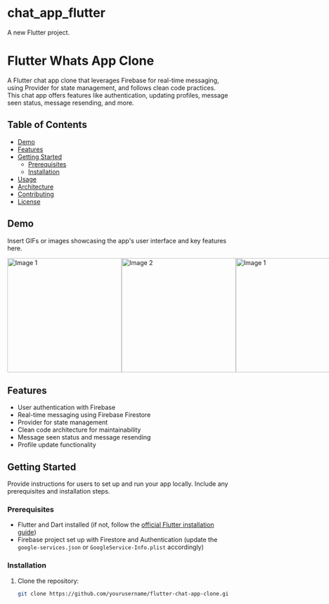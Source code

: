 # chat_app_flutter

A new Flutter project.

# Flutter Whats App Clone

A Flutter chat app clone that leverages Firebase for real-time messaging, using Provider for state management, and follows clean code practices. This chat app offers features like authentication, updating profiles, message seen status, message resending, and more.

## Table of Contents

- [Demo](#demo)
- [Features](#features)
- [Getting Started](#getting-started)
  - [Prerequisites](#prerequisites)
  - [Installation](#installation)
- [Usage](#usage)
- [Architecture](#architecture)
- [Contributing](#contributing)
- [License](#license)

## Demo

Insert GIFs or images showcasing the app's user interface and key features here.
<div style="display: flex; justify-content: space-between;">
  <img alt="Image 1" src="https://github.com/shakibhoseen/chat_app_flutter/assets/61150626/ebad49cb-d005-44af-9832-e05314740760" width="260">
  <img alt="Image 2" src="https://github.com/shakibhoseen/chat_app_flutter/assets/61150626/6b73dd71-9ed0-457e-8d29-9ed519036523" width="260">
   <img alt="Image 1" src="https://github.com/shakibhoseen/chat_app_flutter/assets/61150626/332ce5f0-a58e-4a7c-a681-aec7fd710888" width="260">
  <img alt="Image 2" src="https://github.com/shakibhoseen/chat_app_flutter/assets/61150626/a1f0ca99-4d78-4739-a5d1-d5ffb9183ebd" width="260">
  <img alt="Image 2" src="https://github.com/shakibhoseen/chat_app_flutter/assets/61150626/b5385e58-1c12-4b3d-9d55-e80d245047d3" width="260">
   <img alt="Image 1" src="https://github.com/shakibhoseen/chat_app_flutter/assets/61150626/5be1a490-93bb-4cb2-ae45-5df3eb0ca3e4" width="260">
  <img alt="Image 2" src="https://github.com/shakibhoseen/chat_app_flutter/assets/61150626/895506f2-c25f-4f78-b782-ddb6a9cc76ef" width="260">
  <img alt="Select image" src="https://github.com/shakibhoseen/chat_app_flutter/assets/61150626/54bd15ac-b615-4f79-934c-23e0447aa1ca" width='260'>
</div>

## Features

- User authentication with Firebase
- Real-time messaging using Firebase Firestore
- Provider for state management
- Clean code architecture for maintainability
- Message seen status and message resending
- Profile update functionality

## Getting Started

Provide instructions for users to set up and run your app locally. Include any prerequisites and installation steps.

### Prerequisites

- Flutter and Dart installed (if not, follow the [official Flutter installation guide](https://flutter.dev/docs/get-started/install))
- Firebase project set up with Firestore and Authentication (update the `google-services.json` or `GoogleService-Info.plist` accordingly)

### Installation

1. Clone the repository:

   ```bash
   git clone https://github.com/yourusername/flutter-chat-app-clone.git

